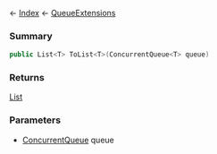 ← [Index](Api-Index) ← [QueueExtensions](System.Collections.Generic.QueueExtensions)

### Summary

```csharp
public List<T> ToList<T>(ConcurrentQueue<T> queue)
```

### Returns

[List<T>](https://docs.microsoft.com/en-us/dotnet/api/system.collections.generic.list?view=netframework-4.6)

### Parameters

* [ConcurrentQueue<T>](https://docs.microsoft.com/en-us/dotnet/api/system.collections.concurrent.concurrentqueue?view=netframework-4.6) queue
